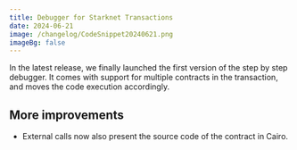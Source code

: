 ```yaml
---
title: Debugger for Starknet Transactions
date: 2024-06-21
image: /changelog/CodeSnippet20240621.png
imageBg: false
---
```


In the latest release, we finally launched the first version of the
            step by step debugger. It comes with support for multiple contracts
            in the transaction, and moves the code execution accordingly.

## More improvements

- External calls now also present the source code of the contract in
              Cairo.
